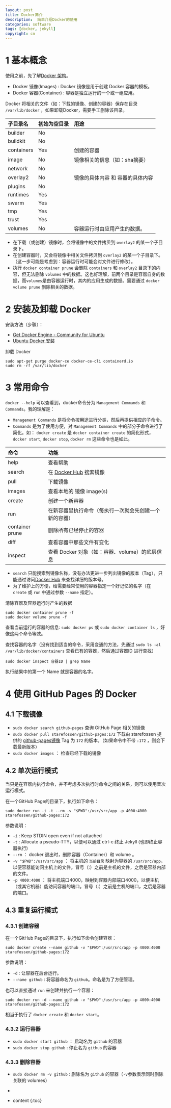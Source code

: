 ```yaml
---
layout: post
title: Docker简介
description:  简单介绍Docker的使用
categories: software
tags: [docker, jekyll]
copyright: cn
---
```


# 1 基本概念

使用之前，先了解[Docker 架构](https://www.runoob.com/docker/docker-architecture.html)。

* Docker 镜像(Images) : Docker 镜像是用于创建 Docker 容器的模板。
* Docker 容器(Container) : 容器是独立运行的一个或一组应用。

Docker 将相关的文件（如：下载的镜像、创建的容器）保存在目录 `/var/lib/docker` ，如果卸载Docker，需要手工删除该目录。

| 子目录名 | 初始为空目录| 用途 |
|:---|:---|:---|
| builder | No | |
| buildkit | No | |
| containers | Yes | 创建的容器 |
| image | No | 镜像相关的信息（如：sha摘要） |
| network | No | |
| overlay2 | No | 镜像的具体内容 和 容器的具体内容 |
| plugins | No | |
| runtimes | Yes | |
| swarm | Yes | |
| tmp | Yes | |
| trust | Yes | |
| volumes | No | 容器运行时由应用产生的数据。|

* 在下载（或创建）镜像时，会将镜像中的文件拷贝到 `overlay2` 的某一个子目录下。
* 在创建容器时，又会将镜像中相关文件拷贝到 `overlay2` 的某一个子目录下。（这一步可能是考虑到：容器运行时可能会对文件进行修改）。
* 执行 `docker container prune` 会删除 `containers` 和 `overlay2` 目录下的内容，但无法删除 `volumes` 中的数据。这也好理解，前两个目录是容器自身的数据，而`volumes`是由容器运行时，其内的应用生成的数据。需要通过 `docker volume prune` 删除相关的数据。


# 2 安装及卸载 Docker

安装方法（步骤）：

* [Get Docker Engine - Community for Ubuntu](https://docs.docker.com/install/linux/docker-ce/ubuntu/)
* [Ubuntu Docker 安装](https://www.runoob.com/docker/ubuntu-docker-install.html)

卸载 Docker

```
sudo apt-get purge docker-ce docker-ce-cli containerd.io
sudo rm -rf /var/lib/docker
```

# 3 常用命令

`docker --help` 可以查看到，docker命令分为 `Management Commands` 和 `Commands`。我的理解是：
* `Management Commands` 是将命令按用途进行分类，然后再提供相应的子命令。
* `Commands` 是为了使用方便，对 `Management Commands` 中的部分子命令进行了简化。如： `docker create` 是 `docker container create` 的简化形式，`docker start`, `docker stop`, `docker rm` 这些命令也是如此。


| 命令 | 功能 |
|:---|:---|
| help | 查看帮助 |
| search | 在 [Docker Hub](https://hub.docker.com) 搜索镜像 |
| pull | 下载镜像 |
| images | 查看本地的 镜像 image(s) |
| create | 创建一个新容器 |
| run | 在新容器里执行命令（每执行一次就会先创建一个新的容器） |
| container prune | 删除所有已经停止的容器 |
| diff | 查看容器中那些文件有变化 |
| inspect | 查看 Docker 对象（如：容器、volume）的底层信息 |

* `search` 只能搜索到镜像名称，没有办法更进一步列出镜像的版本（Tag），只能通过访问[Docker Hub](https://hub.docker.com)  来查找详细的版本号。
* 为了维护上的方便，给需要经常使用的容器指定一个好记忆的名字（在 `create` 或 `run` 中通过参数 `--name` 指定）。 


清除容器及容器运行时产生的数据

```
sudo docker container prune -f
sudo docker volume prune -f
```

查看当前运行的容器的信息: `sudo docker ps` 或 `sudo docker container ls` ，好像这两个命令等效。


查找容器的名字（没有找到适当的命令，采用变通的方法，先通过 `sudo ls -al /var/lib/docker/containers` 查看已有的容器，然后通过容器ID 进行查找）
```
sudo docker inspect 容器ID | grep Name
```
执行结果中的第一个 Name 就是容器的名字。


# 4 使用 GitHub Pages 的 Docker

## 4.1 下载镜像

* `sudo docker search github-pages` 查询 GitHub Page 相关的镜像
* `sudo docker pull starefossen/github-pages:172` 下载由 starefossen 提供的 [github-pages镜像](https://hub.docker.com/r/starefossen/github-pages) Tag 为 `172` 的版本。（如果命令中不带 `:172` ，则会下载最新版本）
* `sudo docker images` ： 检查已经下载的镜像

## 4.2 单次运行模式

当只是在容器内执行命令，并不考虑多次执行时命令之间的关系，则可以使用音次运行模式。

在一个GitHub Page的目录下，执行如下命令：

```
sudo docker run -i -t --rm -v "$PWD":/usr/src/app -p 4000:4000 starefossen/github-pages:172
```

参数说明：
* `-i` : Keep STDIN open even if not attached
* `-t` : Allocate a pseudo-TTY，以便可以通过 ctrl-c 终止 Jekyll (也即终止容器执行)
* `--rm` ： docker 退出时，删除容器（Container）和 volume 。
* `-v "$PWD":/usr/src/app` ： 将主机的 `当前目录` 映射为容器的 `/usr/src/app`，以便容器能访问主机上的文件。冒号（:）之前是主机的文件，之后是容器内部的文件。
* `-p 4000:4000` ： 将主机端口4000，映射到容器内部端口4000，以便主机（或其它机器）能访问容器的端口。冒号（:）之前是主机的端口，之后是容器的端口。


## 4.3 重复运行模式

### 4.3.1 创建容器

在一个GitHub Page的目录下，执行如下命令创建容器：

```
sudo docker create --name github -v "$PWD":/usr/src/app -p 4000:4000 starefossen/github-pages:172
```

参数说明：
* `-d` : 让容器在后台运行。
* `--name github` : 将容器命名为 `github`。命名是为了方便管理。


也可以直接通过 `run` 来创建并执行一个容器：

```
sudo docker run -d --name github -v "$PWD":/usr/src/app -p 4000:4000 starefossen/github-pages:172
```
相当于执行了 `docker create` 和 `docker start`。

### 4.3.2 运行容器

* `sudo docker start github`  ： 启动名为 `github` 的容器
* `sudo docker stop github` : 停止名为 `github` 的容器

### 4.3.3 删除容器

* `sudo docker rm -v github` : 删除名为 `github` 的容器（`-v`参数表示同时删除关联的 volumes）

-

* content
{:toc}
